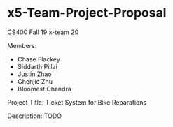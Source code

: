 # x5-Team-Project-Proposal
CS400 Fall 19 x-team 20

Members:
 - Chase Flackey
 - Siddarth Pillai
 - Justin Zhao
 - Chenjie Zhu
 - Bloomest Chandra

Project Title: Ticket System for Bike Reparations

Description:
TODO
